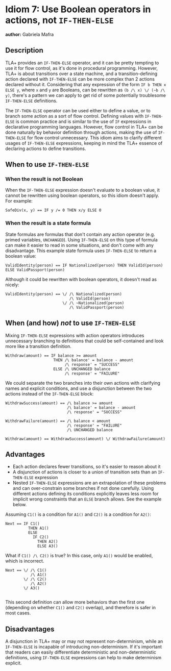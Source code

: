 # Idiom 7: Use Boolean operators in actions, not `IF-THEN-ELSE`

**author:** Gabriela Mafra

## Description

TLA+ provides an `IF-THEN-ELSE` operator, and it can be pretty tempting to use it for flow control, as it's done in procedural programming. However, TLA+ is about transitions over a state machine, and a transition-defining action declared with `IF-THEN-ELSE` can be more complex than 2 actions declared without it. Considering that any expression of the form `IF b THEN x ELSE y`, where `x` and `y` are Booleans, can be rewritten as `(b /\ x) \/ (~b /\ y)`, there's a pattern we can apply to get rid of some potentially troublesome `IF-THEN-ELSE` definitions.

The `IF-THEN-ELSE` operator can be used either to define a value, or to branch some action as a sort of flow control. Defining values with `IF-THEN-ELSE` is common practice and is similar to the use of `IF` expressions in declarative programming languages. However, flow control in TLA+ can be done naturally by behavior definition through actions, making the use of `IF-THEN-ELSE` for flow control unnecessary. This idiom aims to clarify different usages of `IF-THEN-ELSE` expressions, keeping in mind the TLA+ essence of declaring actions to define transitions. 

## When to use `IF-THEN-ELSE`

### When the result is not Boolean

When the `IF-THEN-ELSE` expression doesn't evaluate to a boolean value, it cannot be rewritten using boolean operators, so this idiom doesn't apply. For example:

```tla
SafeDiv(x, y) == IF y /= 0 THEN x/y ELSE 0
```

### When the result is a state formula

State formulas are formulas that don't contain any action operator (e.g. primed variables, `UNCHANGED`). Using `IF-THEN-ELSE` on this type of formula can make it easier to read in some situations, and don't come with any disadvantage. This example state formula uses `IF-THEN-ELSE` to return a boolean value: 

```tla
ValidIdentity(person) == IF Nationalized(person) THEN ValidId(person) ELSE ValidPassport(person)
```

Although it could be rewritten with boolean operators, it doesn't read as nicely:

```tla
ValidIdentity(person) == \/ /\ Nationalized(person)
                            /\ ValidId(person)
                         \/ /\ ~Nationalized(person)
                            /\ ValidPassport(person)
```

## When (and how) *not* to use `IF-THEN-ELSE`

Mixing `IF-THEN-ELSE` expressions with action operators introduces unnecessary branching to definitions that could be self-contained and look more like a transition definition. 

```tla
Withdraw(amount) == IF balance >= amount 
                     THEN /\ balance' = balance - amount
                          /\ response' = "SUCCESS"
                     ELSE /\ UNCHANGED balance
                          /\ response' = "FAILURE"
```

We could separate the two branches into their own actions with clarifying names and explicit conditions, and use a disjunction between the two actions instead of the `IF-THEN-ELSE` block:

```tla
WithdrawSuccess(amount) == /\ balance >= amount 
                           /\ balance' = balance - amount
                           /\ response' = "SUCCESS"
                            
WithdrawFailure(amount) == /\ balance < amount 
                           /\ response' = "FAILURE"
                           /\ UNCHANGED balance 
                            
Withdraw(amount) == WithdrawSuccess(amount) \/ WithdrawFailure(amount)
```

## Advantages

- Each action declares fewer transitions, so it's easier to reason about it
- A disjunction of actions is closer to a union of transition sets than an `IF-THEN-ELSE` expression
- Nested `IF-THEN-ELSE` expressions are an extrapolation of these problems and can over-constrain some branches if not done carefully. Using different actions defining its conditions explicitly leaves less room for implicit wrong constraints that an `ELSE` branch allows. See the example below.

Assuming `C1()` is a condition for `A1()` and `C2()` is a condition for `A2()`:

```tla
Next == IF C1() 
          THEN A1()
          ELSE 
            IF C2() 
              THEN A2()
              ELSE A3()
```

What if `C1() /\ C2()` is true? In this case, only `A1()` would be enabled, which is incorrect. 

```tla
Next == \/ /\ C1()
           /\ A1()
        \/ /\ C2()
           /\ A2()
        \/ A3()
           
```

This second definition can allow more behaviors than the first one (depending on whether `C1()` and `C2()` overlap), and therefore is safer in most cases.

## Disadvantages

A disjunction in TLA+ may or may not represent non-determinism, while an `IF-THEN-ELSE` is incapable of introducing non-determinism. If it's important that readers can easily differentiate deterministic and non-deterministic definitions, using `IF-THEN-ELSE` expressions can help to make determinism explicit.
